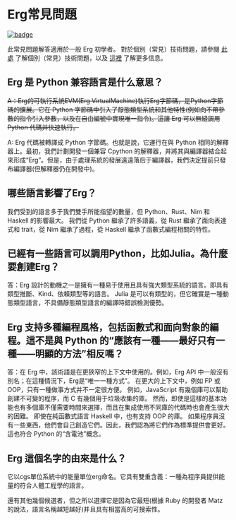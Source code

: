 # Erg常見問題

[![badge](https://img.shields.io/endpoint.svg?url=https%3A%2F%2Fgezf7g7pd5.execute-api.ap-northeast-1.amazonaws.com%2Fdefault%2Fsource_up_to_date%3Fowner%3Derg-lang%26repos%3Derg%26ref%3Dmain%26path%3Ddoc/EN/faq_general.md%26commit_hash%3D521426cba21ed8b6eae5aff965dd14ef99af1228)](https://gezf7g7pd5.execute-api.ap-northeast-1.amazonaws.com/default/source_up_to_date?owner=erg-lang&repos=erg&ref=main&path=doc/EN/faq_general.md&commit_hash=521426cba21ed8b6eae5aff965dd14ef99af1228)

此常見問題解答適用於一般 Erg 初學者。
對於個別（常見）技術問題，請參閱 [此處](./faq_technical.md) 了解個別（常見）技術問題，以及
[這裡](./dev_guide/faq_syntax.md) 了解更多信息。

## Erg 是 Python 兼容語言是什么意思？

~~A：Erg的可執行系統EVM(Erg VirtualMachine)執行Erg字節碼，是Python字節碼的擴展。它在 Python 字節碼中引入了靜態類型系統和其他特性(例如向不帶參數的指令引入參數，以及在自由編號中實現唯一指令)。這讓 Erg 可以無縫調用 Python 代碼并快速執行。~~

A: Erg 代碼被轉譯成 Python 字節碼。也就是說，它運行在與 Python 相同的解釋器上。最初，我們計劃開發一個兼容 Cpython 的解釋器，并將其與編譯器結合起來形成“Erg”。但是，由于處理系統的發展遠遠落后于編譯器，我們決定提前只發布編譯器(但解釋器仍在開發中)。

## 哪些語言影響了Erg？

我們受到的語言多于我們雙手所能指望的數量，但 Python、Rust、Nim 和 Haskell 的影響最大。
我們從 Python 繼承了許多語義，從 Rust 繼承了面向表達式和 trait，從 Nim 繼承了過程，從 Haskell 繼承了函數式編程相關的特性。

## 已經有一些語言可以調用Python，比如Julia。為什麼要創建Erg？

答：Erg 設計的動機之一是擁有一種易于使用且具有強大類型系統的語言。即具有類型推斷、Kind、依賴類型等的語言。
Julia 是可以有類型的，但它確實是一種動態類型語言，不具備靜態類型語言的編譯時錯誤檢測優勢。

## Erg 支持多種編程風格，包括函數式和面向對象的編程。這不是與 Python 的“應該有一種——最好只有一種——明顯的方法”相反嗎？

答：在 Erg 中，該術語是在更狹窄的上下文中使用的。例如，Erg API 中一般沒有別名；在這種情況下，Erg是“唯一一種方式”。
在更大的上下文中，例如 FP 或 OOP，只有一種做事方式并不一定很方便。
例如，JavaScript 有幾個庫可以幫助創建不可變的程序，而 C 有幾個用于垃圾收集的庫。
然而，即使是這樣的基本功能也有多個庫不僅需要時間來選擇，而且在集成使用不同庫的代碼時也會產生很大的困難。
即使在純函數式語言 Haskell 中，也有支持 OOP 的庫。
如果程序員沒有一些東西，他們會自己創造它們。因此，我們認為將它們作為標準提供會更好。
這也符合 Python 的“含電池”概念。

## Erg 這個名字的由來是什么？

它以cgs單位系統中的能量單位erg命名。它具有雙重含義：一種為程序員提供能量的符合人體工程學的語言。

還有其他幾個候選者，但之所以選擇它是因為它最短(根據 Ruby 的開發者 Matz 的說法，語言名稱越短越好)并且具有相當高的可搜索性。

